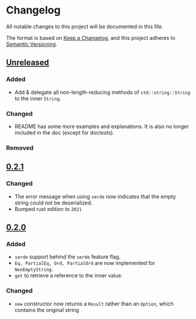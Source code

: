 # Changelog
All notable changes to this project will be documented in this file.

The format is based on [Keep a Changelog](https://keepachangelog.com/en/1.0.0/),
and this project adheres to [Semantic Versioning](https://semver.org/spec/v2.0.0.html).

## [Unreleased]
### Added
* Add & delegate all non-length-reducing methods of `std::string::String` to the inner `String`.

### Changed
* README has some more examples and explanations. It is also no longer included in the doc (except for doctests).

### Removed

## [0.2.1]
### Changed
* The error message when using `serde` now indicates that the empty string could not be deserialized.
* Bumped rust edition to `2021`

## [0.2.0]
### Added
* `serde` support behind the `serde` feature flag.
* `Eq, PartialEq, Ord, PartialOrd` are now implemented for `NonEmptyString`.
* `get` to retrieve a reference to the inner value.

### Changed
* `new` constructor now returns a `Result` rather than an `Option`, which contains the original string 

[Unreleased]: https://github.com/MidasLamb/non-empty-string/v0.2.1...HEAD
[0.2.1]: https://github.com/MidasLamb/non-empty-string/compare/v0.2.0...v0.2.1
[0.2.0]: https://github.com/MidasLamb/non-empty-string/compare/v0.1.0...v0.2.0